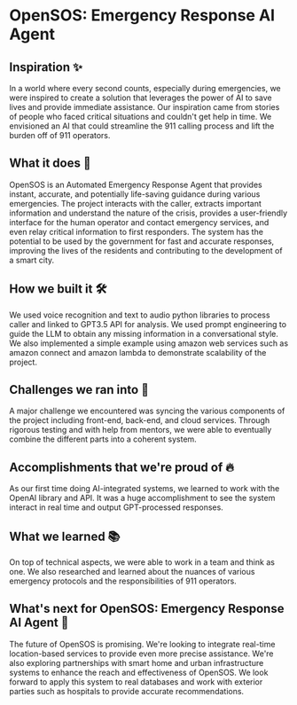 # OpenSOS: Emergency Response AI Agent

## Inspiration ✨
In a world where every second counts, especially during emergencies, we were inspired to create a solution that leverages the power of AI to save lives and provide immediate assistance. Our inspiration came from stories of people who faced critical situations and couldn't get help in time. We envisioned an AI that could streamline the 911 calling process and lift the burden off of 911 operators. 

## What it does 🚒
OpenSOS is an Automated Emergency Response Agent that provides instant, accurate, and potentially life-saving guidance during various emergencies. The project interacts with the caller, extracts important information and understand the nature of the crisis, provides a user-friendly interface for the human operator and contact emergency services, and even relay critical information to first responders. The system has the potential to be used by the government for fast and accurate responses, improving the lives of the residents and contributing to the development of a smart city. 

## How we built it 🛠
We used voice recognition and text to audio python libraries to process caller and linked to GPT3.5 API for analysis. We used prompt engineering to guide the LLM to obtain any missing information in a conversational style. We also implemented a simple example using amazon web services such as amazon connect and amazon lambda to demonstrate scalability of the project. 

## Challenges we ran into 🤔
A major challenge we encountered was syncing the various components of the project including front-end, back-end, and cloud services. Through rigorous testing and with help from mentors, we were able to eventually combine the different parts into a coherent system. 

## Accomplishments that we're proud of 🔥
As our first time doing AI-integrated systems, we learned to work with the OpenAI library and API. It was a huge accomplishment to see the system interact in real time and output GPT-processed responses. 

## What we learned 📚
On top of technical aspects, we were able to work in a team and think as one. We also researched and learned about the nuances of various emergency protocols and the responsibilities of 911 operators.

## What's next for OpenSOS: Emergency Response AI Agent 👾
The future of OpenSOS is promising. We're looking to integrate real-time location-based services to provide even more precise assistance. We're also exploring partnerships with smart home and urban infrastructure systems to enhance the reach and effectiveness of OpenSOS. We look forward to apply this system to real databases and work with exterior parties such as hospitals to provide accurate recommendations.
